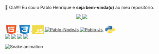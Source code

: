 👋 Olá!!!! Eu sou o Pablo Henrique e <strong>seja bem-vinda(o)</strong> ao meu repositório.

<div align="center">
  <a href="https://github.com/Pabluu">
  <img height="180em" src="https://github-readme-stats.vercel.app/api?username=Pabluu&show_icons=true&theme=vue&include_all_commits=true&count_private=true"/>
  <img height="180em" src="https://github-readme-stats.vercel.app/api/top-langs/?username=Pabluu&layout=compact&langs_count=7&theme=vue"/>
</div>

<!-- icons -->
<div style="display: inline_block"><br>
  <img align="center" alt="Pablo-HTML" height="30" width="40" src="https://raw.githubusercontent.com/devicons/devicon/master/icons/html5/html5-original.svg">
  <img align="center" alt="Pablo-CSS" height="30" width="40" src="https://raw.githubusercontent.com/devicons/devicon/master/icons/css3/css3-original.svg">
  <img align="center" alt="Pablo-Js" height="30" width="40" src="https://raw.githubusercontent.com/devicons/devicon/master/icons/javascript/javascript-plain.svg">
  <img align="center" alt="Pablo-NodeJs" height="30" width="40" src="https://cdn.jsdelivr.net/gh/devicons/devicon/icons/nodejs/nodejs-original.svg">
  <img align="center" alt="Pablo-Js" height="40" width="40" src="https://cdn.jsdelivr.net/gh/devicons/devicon/icons/php/php-original.svg" />
  <img align="center" alt="Pablo-Python" height="30" width="40" src="https://raw.githubusercontent.com/devicons/devicon/master/icons/python/python-original.svg">
</div>

<!-- Redes Sociais -->
<div>
  <a href="https://www.linkedin.com/in/pablo-hsc" target="_blank"><img src="https://img.shields.io/badge/-LinkedIn-%230077B5?style=for-the-badge&logo=linkedin&logoColor=white" target="_blank"></a> 
  <a href = "mailto:pabloph0077@gmail.com"><img src="https://img.shields.io/badge/-Gmail-%23333?style=for-the-badge&logo=gmail&logoColor=white" target="_blank"></a>
 <a href="https://discord.com/users/729370896917069954" target="_blank"><img src="https://img.shields.io/badge/Discord-7289DA?style=for-the-badge&logo=discord&logoColor=white" target="_blank"></a> 
<a href="https://www.youtube.com/channel/UC7hMaULPfcllnNfl7dwDXQQ" target="_blank">
    <img src="https://img.shields.io/badge/YouTube-FF0000?style=for-the-badge&logo=youtube&logoColor=white" target="_blank">
</a>

![Snake animation](https://github.com/Pabluu/Pabluu/blob/output/github-contribution-grid-snake.svg)

</div>
